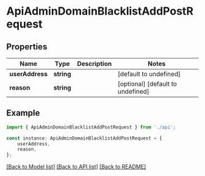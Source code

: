 # ApiAdminDomainBlacklistAddPostRequest


## Properties

Name | Type | Description | Notes
------------ | ------------- | ------------- | -------------
**userAddress** | **string** |  | [default to undefined]
**reason** | **string** |  | [optional] [default to undefined]

## Example

```typescript
import { ApiAdminDomainBlacklistAddPostRequest } from './api';

const instance: ApiAdminDomainBlacklistAddPostRequest = {
    userAddress,
    reason,
};
```

[[Back to Model list]](../README.md#documentation-for-models) [[Back to API list]](../README.md#documentation-for-api-endpoints) [[Back to README]](../README.md)
